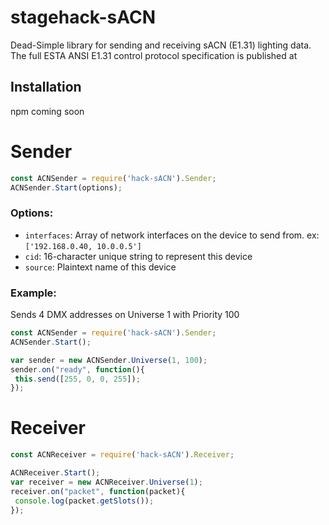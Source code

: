 # stagehack-sACN
Dead-Simple library for sending and receiving sACN (E1.31) lighting data. The full ESTA ANSI E1.31 control protocol specification is published at  

## Installation
npm coming soon

# Sender
```javascript
const ACNSender = require('hack-sACN').Sender;
ACNSender.Start(options);
```
### Options:
* `interfaces`: Array of network interfaces on the device to send from. ex: `['192.168.0.40, 10.0.0.5']`
* `cid`: 16-character unique string to represent this device
* `source`: Plaintext name of this device


### Example:
Sends 4 DMX addresses on Universe 1 with Priority 100
```javascript
const ACNSender = require('hack-sACN').Sender;
ACNSender.Start();

var sender = new ACNSender.Universe(1, 100);
sender.on("ready", function(){
 this.send([255, 0, 0, 255]);
});
```



# Receiver
```javascript
const ACNReceiver = require('hack-sACN').Receiver;

ACNReceiver.Start();
var receiver = new ACNReceiver.Universe(1);
receiver.on("packet", function(packet){
 console.log(packet.getSlots());
});
```
